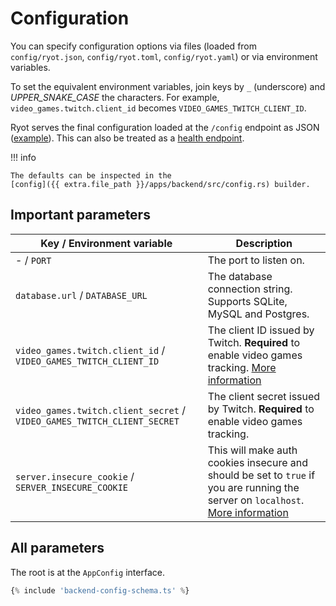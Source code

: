 # Configuration

You can specify configuration options via files (loaded from `config/ryot.json`,
`config/ryot.toml`, `config/ryot.yaml`) or via environment variables.

To set the equivalent environment variables, join keys by `_` (underscore) and
_UPPER_SNAKE_CASE_ the characters. For example, `video_games.twitch.client_id`
becomes `VIDEO_GAMES_TWITCH_CLIENT_ID`.

Ryot serves the final configuration loaded at the `/config` endpoint as JSON
([example](https://ryot.fly.dev/config)). This can also be treated as a [health
endpoint](https://learn.microsoft.com/en-us/azure/architecture/patterns/health-endpoint-monitoring).

!!! info

    The defaults can be inspected in the
    [config]({{ extra.file_path }}/apps/backend/src/config.rs) builder.

## Important parameters

| Key / Environment variable                                              | Description                                                                                                                                                                   |
| ----------------------------------------------------------------------- | ----------------------------------------------------------------------------------------------------------------------------------------------------------------------------- |
| - / `PORT`                                                              | The port to listen on.                                                                                                                                                        |
| `database.url` / `DATABASE_URL`                                         | The database connection string. Supports SQLite, MySQL and Postgres.                                                                                                          |
| `video_games.twitch.client_id` / `VIDEO_GAMES_TWITCH_CLIENT_ID`         | The client ID issued by Twitch. **Required** to enable video games tracking. [More information](guides/video-games.md)                                                        |
| `video_games.twitch.client_secret` / `VIDEO_GAMES_TWITCH_CLIENT_SECRET` | The client secret issued by Twitch. **Required** to enable video games tracking.                                                                                              |
| `server.insecure_cookie` / `SERVER_INSECURE_COOKIE`                     | This will make auth cookies insecure and should be set to `true` if you are running the server on `localhost`. [More information](https://github.com/IgnisDa/ryot/issues/23#) |

## All parameters

The root is at the `AppConfig` interface.

```ts
{% include 'backend-config-schema.ts' %}
```
